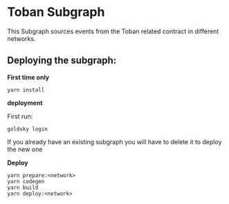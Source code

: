 # Toban Subgraph

This Subgraph sources events from the Toban related contract in different networks.

## Deploying the subgraph:

**First time only**

```ssh
yarn install
```

**deployment**

First run:

```ssh
goldsky login
```

If you already have an existing subgraph you will have to delete it to deploy the new one

**Deploy**

```ssh
yarn prepare:<network>
yarn codegen
yarn build
yarn deploy:<network>
```
